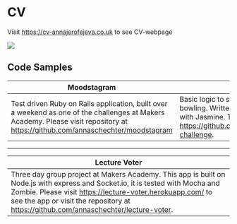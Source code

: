 CV
==
Visit https://cv-annajerofejeva.co.uk to see CV-webpage 

<img src="https://s3-eu-west-1.amazonaws.com/annas-first-test-bucket/cv.png">

Code Samples
------------
Moodstagram | Bowling   
----------- | ------------- 
Test driven Ruby on Rails application, built over a weekend as one of the challenges at Makers Academy. Please visit repository at https://github.com/annaschechter/moodstagram | Basic logic to score a game of 10 pin bowling. Writter in JavaScript and tested with Jasmine. To view the code please visit https://github.com/annaschechter/bowling-challenge.
-----------------------
Lecture Voter |
------------- |
 Three day group project at Makers Academy. This app is built on Node.js with express and Socket.io, it is tested with Mocha and Zombie. Please visit https://lecture-voter.herokuapp.com/ to see the app or visit the repository at https://github.com/annaschechter/lecture-voter. | 
